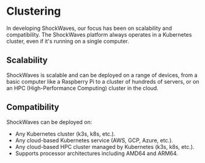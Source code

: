 # Clustering

In developing ShockWaves, our focus has been on scalability and compatibility. The ShockWaves platform always operates
in a Kubernetes cluster, even if it's running on a single computer.

## Scalability

ShockWaves is scalable and can be deployed on a range of devices, from a basic computer like a Raspberry Pi to a cluster
of hundreds of servers, or on an HPC (High-Performance Computing) cluster in the cloud.

## Compatibility

ShockWaves can be deployed on:

- Any Kubernetes cluster (k3s, k8s, etc.).
- Any cloud-based Kubernetes service (AWS, GCP, Azure, etc.).
- Any cloud-based HPC cluster managed by Kubernetes (k3s, k8s, etc.).
- Supports processor architectures including AMD64 and ARM64.
